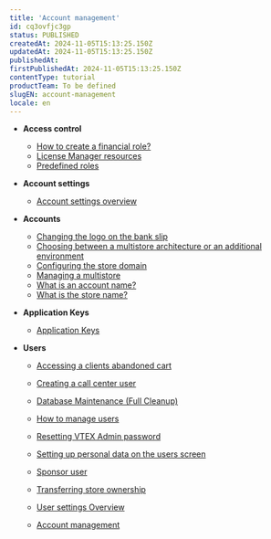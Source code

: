 ```yaml
---
title: 'Account management'
id: cq3ovfjc3gp
status: PUBLISHED
createdAt: 2024-11-05T15:13:25.150Z
updatedAt: 2024-11-05T15:13:25.150Z
publishedAt: 
firstPublishedAt: 2024-11-05T15:13:25.150Z
contentType: tutorial
productTeam: To be defined
slugEN: account-management
locale: en
---
```


- **Access control**

  - [How to create a financial role?](en/docs/tutorial/how-to-create-a-financial-access-profile)
  - [License Manager resources](en/docs/tutorial/license-manager-resources)
  - [Predefined roles](en/docs/tutorial/predefined-roles)


- **Account settings**

  - [Account settings overview](en/docs/tutorial/account-settings-overview)


- **Accounts**

  - [Changing the logo on the bank slip](en/docs/tutorial/how-do-i-change-the-logo-on-the-payment-slip)
  - [Choosing between a multistore architecture or an additional environment](en/docs/tutorial/choosing-between-a-multistore-architecture-or-an-additional-environment)
  - [Configuring the store domain](en/docs/tutorial/configuring-the-store-domain)
  - [Managing a multistore](en/docs/tutorial/managing-a-multistore)
  - [What is an account name?](en/docs/tutorial/what-is-an-account-name)
  - [What is the store name?](en/docs/tutorial/what-is-the-store-name)


- **Application Keys**

  - [Application Keys](en/docs/tutorial/application-keys)


- **Users**

  - [Accessing a clients abandoned cart](en/docs/tutorial/accessing-a-client-abandoned-cart)
  - [Creating a call center user](en/docs/tutorial/how-can-i-create-callcenter-user)
  - [Database Maintenance (Full Cleanup)](en/docs/tutorial/database-maintenance-full-cleanup)
  - [How to manage users](en/docs/tutorial/managing-users)
  - [Resetting VTEX Admin password](en/docs/tutorial/resetting-vtex-admin-password)
  - [Setting up personal data on the users screen](en/docs/tutorial/setting-up-personal-data-on-the-users-screen)
  - [Sponsor user](en/docs/tutorial/what-is-the-sponsor-user)
  - [Transferring store ownership](en/docs/tutorial/transferring-store-ownership)
  - [User settings Overview](en/docs/tutorial/visao-geral-configuracoes-de-usuario)


  - [Account management](en/docs/tutorial/index-en-tutorial-account-management)

